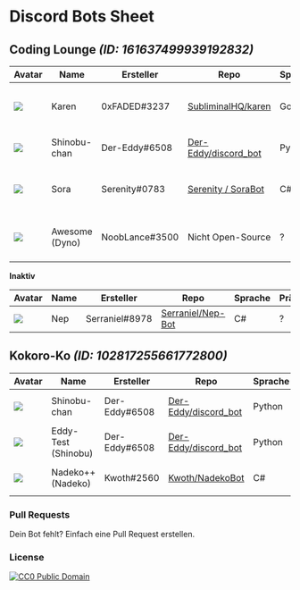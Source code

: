 # Discord Bots Sheet


Coding Lounge *(ID: 161637499939192832)*
------

Avatar | Name | Ersteller | Repo | Sprache | Präfix
------ | ----------|---------|--------------------------------------|------|-------------
![](https://cdn.discordapp.com/avatars/261263509508194305/732638e1774b7d6fefe085a8f79464bb.png?size=64) | Karen | 0xFADED#3237 | [SubliminalHQ/karen](https://github.com/SubliminalHQ/karen) | Go | `%`, einstellbar ([Command List](https://wiki.lukas.moe/display/KAREN/Command+List))
![](https://cdn.discordapp.com/avatars/165156654969651200/e5b24342a1716de13275bcc32f1f7056.png?size=64) | Shinobu-chan | Der-Eddy#6508 | [Der-Eddy/discord_bot](https://github.com/Der-Eddy/discord_bot) | Python | `:` ([Command List](https://github.com/Der-Eddy/discord_bot#commands-list))
![](https://cdn.discordapp.com/avatars/270931284489011202/b7b1f9820c4751ffa3d0e11c97bc2f38.png?size=64) | Sora | Serenity#0783 | [Serenity / SoraBot](http://git.argus.moe/serenity/SoraBot) | C# | `$`, einstellbar ([Command List](http://git.argus.moe/serenity/SoraBot#dynamic-prefix))
![](https://cdn.discordapp.com/avatars/155149108183695360/5aeb68c29b56b3d92eddb6f46df5051c.png?size=64) | Awesome (Dyno) | NoobLance#3500 | Nicht Open-Source | ? | `?`, einstellbar ([Command List](https://www.dynobot.net/commands))

**Inaktiv**

Avatar | Name | Ersteller | Repo | Sprache | Präfix
------ | ----------|---------|--------------------------------------|------|-------------
![](https://cdn.discordapp.com/avatars/260867076774821899/2dda452db1e35f833a187df9dd4f1749.png?size=64) | Nep | Serraniel#8978 | [Serraniel/Nep-Bot](https://github.com/Serraniel/Nep-Bot) | C# | ?

Kokoro-Ko *(ID: 102817255661772800)*
------

Avatar | Name | Ersteller | Repo | Sprache | Präfix
------ | ----------|---------|--------------------------------------|------|-------------
![](https://cdn.discordapp.com/avatars/165156654969651200/e5b24342a1716de13275bcc32f1f7056.png?size=64) | Shinobu-chan | Der-Eddy#6508 | [Der-Eddy/discord_bot](https://github.com/Der-Eddy/discord_bot) | Python | `:` ([Command List](https://github.com/Der-Eddy/discord_bot#commands-list))
![](https://cdn.discordapp.com/avatars/204966267147255808/b5df40517522683f4c7bbf13ae1c4c41.png?size=64) | Eddy-Test (Shinobu) | Der-Eddy#6508 | [Der-Eddy/discord_bot](https://github.com/Der-Eddy/discord_bot) | Python | `;` ([Command List](https://github.com/Der-Eddy/discord_bot#commands-list))
![](https://cdn.discordapp.com/avatars/268554005888761859/537beac017e11feacbbfe58ac585dc0d.png?size=64) | Nadeko++ (Nadeko) | Kwoth#2560 | [Kwoth/NadekoBot](https://github.com/Kwoth/NadekoBot) | C# | `.` ([Command List](http://nadekobot.readthedocs.io/en/latest/Commands%20List/))

### Pull Requests ###
Dein Bot fehlt? Einfach eine Pull Request erstellen.

### License ###

[![CC0 Public Domain](https://licensebuttons.net/p/zero/1.0/88x31.png)](http://creativecommons.org/publicdomain/zero/1.0/)
